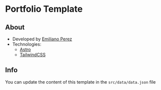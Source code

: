 # Portfolio Template

## About

- Developed by [Emiliano Perez](https://github.com/emiperez997)
- Technologies:
  - [Astro](https://astro.build/)
  - [TailwindCSS](https://tailwindcss.com/)

## Info

You can update the content of this template in the `src/data/data.json` file
